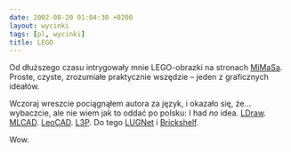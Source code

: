 ```yaml
---
date: 2002-08-20 01:04:30 +0200
layout: wycinki
tags: [pl, wycinki]
title: LEGO
---
```


Od dłuższego czasu intrygowały mnie LEGO-obrazki na stronach [MiMaSa](http://mimas.ceti.pl/ ':: mimas ::'). Proste, czyste, zrozumiałe praktycznie wszędzie – jeden z graficznych ideałów.

Wczoraj wreszcie pociągnąłem autora za język, i okazało się, że… wybaczcie, ale nie wiem jak to oddać po polsku: I had _no_ idea. [LDraw](http://www.ldraw.org/ 'LDraw.org – Centralized LDraw Resources'). [MLCAD](http://lm-software.com/mlcad/ 'Mike’s Lego Pages'). [LeoCAD](http://leocad.org/ 'LeoCAD Homepage'). [L3P](http://www.hassings.dk/l3/l3p.html 'program do konwersji LDraw —> POV-ray'). Do tego [LUGNet](http://www.lugnet.com/ 'LEGO Users Group Network') i [Brickshelf](http://library.brickshelf.com/scans/ 'The Brickshelf Library').

Wow.
